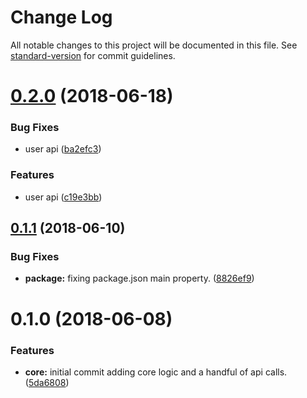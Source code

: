 # Change Log

All notable changes to this project will be documented in this file. See [standard-version](https://github.com/conventional-changelog/standard-version) for commit guidelines.

<a name="0.2.0"></a>
# [0.2.0](https://github.com/Mindflash/gooddata-node/compare/v0.1.1...v0.2.0) (2018-06-18)


### Bug Fixes

* user api ([ba2efc3](https://github.com/Mindflash/gooddata-node/commit/ba2efc3))


### Features

* user api ([c19e3bb](https://github.com/Mindflash/gooddata-node/commit/c19e3bb))



<a name="0.1.1"></a>
## [0.1.1](https://github.com/Mindflash/gooddata-node/compare/v0.1.0...v0.1.1) (2018-06-10)


### Bug Fixes

* **package:** fixing package.json main property. ([8826ef9](https://github.com/Mindflash/gooddata-node/commit/8826ef9))



<a name="0.1.0"></a>
# 0.1.0 (2018-06-08)


### Features

* **core:** initial commit adding core logic and a handful of api calls. ([5da6808](https://github.com/Mindflash/gooddata-node/commit/5da6808))
